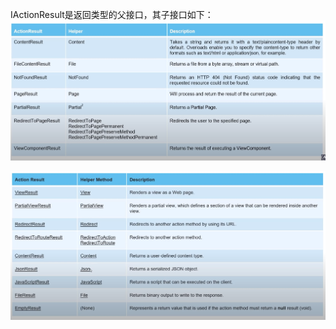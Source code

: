 IActionResult是返回类型的父接口，其子接口如下：
![image-20220731135801929](IActionResult.assets/image-20220731135801929.png)

![image-20220731135906543](IActionResult.assets/image-20220731135906543.png)